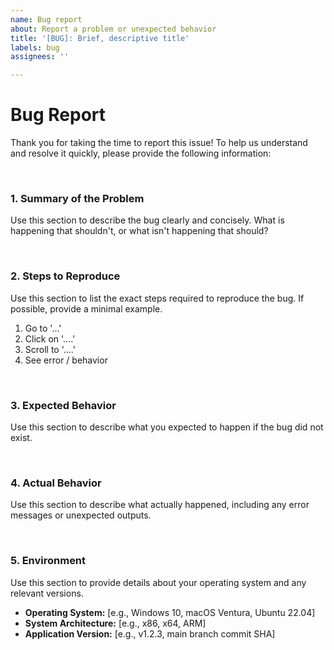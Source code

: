 ```yaml
---
name: Bug report
about: Report a problem or unexpected behavior
title: '[BUG]: Brief, descriptive title'
labels: bug
assignees: ''

---
```


# Bug Report
Thank you for taking the time to report this issue! To help us understand and resolve it quickly,
please provide the following information:

</br>

### 1. Summary of the Problem
Use this section to describe the bug clearly and concisely. What is happening that shouldn't, or
what isn't happening that should?

</br>

### 2. Steps to Reproduce
Use this section to list the exact steps required to reproduce the bug. If possible, provide a
minimal example.
1. Go to '...'
2. Click on '....'
3. Scroll to '....'
4. See error / behavior

</br>

### 3. Expected Behavior
Use this section to describe what you expected to happen if the bug did not exist.

</br>

### 4. Actual Behavior
Use this section to describe what actually happened, including any error messages or unexpected
outputs.

</br>

### 5. Environment
Use this section to provide details about your operating system and any relevant versions.

<div id="issue_env">
    <!-- Fill out the applicable sections below -->
    <ul>
        <li>
            <strong>Operating System:</strong>
            [e.g., Windows 10, macOS Ventura, Ubuntu 22.04]
        </li>
        <li>
            <strong>System Architecture:</strong>
            [e.g., x86, x64, ARM]
        </li>
        <li>
            <strong>Application Version:</strong>
            [e.g., v1.2.3, main branch commit SHA]
        </li>
    </ul></br>
</div>
